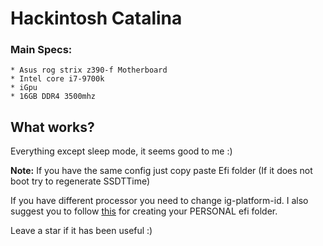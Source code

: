 # Hackintosh Catalina

### Main Specs:
	* Asus rog strix z390-f Motherboard
	* Intel core i7-9700k
	* iGpu
	* 16GB DDR4 3500mhz
	
	
## What works?
Everything except sleep mode, it seems good to me :)
  
**Note:**
If you have the same config just copy paste Efi folder (If it does not boot try to regenerate SSDTTime)

If you have different processor you need to change ig-platform-id.
I also suggest you to follow [this](https://hackintosher.com/guides/guide-to-fresh-installing-macos-catalina-on-a-hackintosh/)
for creating your PERSONAL efi folder.

Leave a star if it has been useful :)
